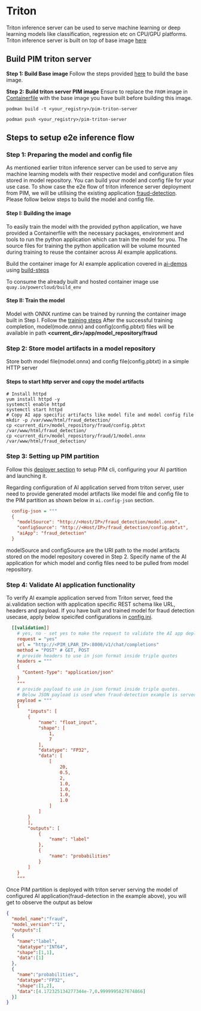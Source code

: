 # Triton

Triton inference server can be used to serve machine learning or deep learning models like classification, regression etc on CPU/GPU platforms.
Triton inference server is built on top of base image [here](../../base-image/)

## Build PIM triton server
**Step 1: Build Base image**
Follow the steps provided [here](../../base-image/README.md) to build the base image.

**Step 2: Build triton server PIM image**
Ensure to replace the `FROM` image in [Containerfile](Containerfile) with the base image you have built before building this image.

```shell
podman build -t <your_registry>/pim-triton-server

podman push <your_registry>/pim-triton-server
```

## Steps to setup e2e inference flow

### Step 1: Preparing the model and config file
As mentioned earlier triton inference server can be used to serve any machine learning models with their respective model and configuration files stored in model repository. You can build your model and config file for your use case. 
To show case the e2e flow of triton inference server deployment from PIM, we will be utilising the existing application [fraud-detection](https://github.com/PDeXchange/ai-demos/tree/main/02_Fraud_Detection). Please follow below steps to build the model and config file.

#### Step I: Building the image
To easily train the model with the provided python application, we have provided a Containerfile with the necessary packages, environment and tools to run the python application which can train the model for you. The source files for training the python application will be volume mounted during training to reuse the container across AI example applications.

Build the container image for AI example application covered in [ai-demos](https://github.com/PDeXchange/ai-demos) using [build-steps](app/README.md)

To consume the already built and hosted container image use `quay.io/powercloud/build_env`

#### Step II: Train the model
Model with ONNX runtime can be trained by running the container image built in Step I. Follow the [training steps](app/README.md)
After the successful training completion, model(mode.onnx) and config(config.pbtxt) files will be available in path **<current_dir>/app/model_repository/fraud**

### Step 2: Store model artifacts in a model repository
Store both model file(model.onnx) and config file(config.pbtxt) in a simple HTTP server

#### Steps to start http server and copy the model artifacts
```shell
# Install httpd
yum install httpd -y
systemctl enable httpd
systemctl start httpd
# Copy AI app specific artifacts like model file and model config file
mkdir -p /var/www/html/fraud_detection/
cp <current_dir>/model_repository/fraud/config.pbtxt /var/www/html/fraud_detection/
cp <current_dir>/model_repository/fraud/1/model.onnx /var/www/html/fraud_detection/
```

### Step 3: Setting up PIM partition
Follow this [deployer section](../../README.md#deployer-steps) to setup PIM cli, configuring your AI partition and launching it.

Regarding configuration of AI application served from triton server, user need to provide generated model artifacts like model file and config file to the PIM partition as shown below in `ai.config-json` section.
```ini
  config-json = """
  {
    "modelSource": "http://<Host/IP>/fraud_detection/model.onnx",
    "configSource": "http://<Host/IP>/fraud_detection/config.pbtxt",
    "aiApp": "fraud_detection"
  }
```
modelSource and configSource are the URI path to the model artifacts stored on the model repository covered in Step 2. Specify name of the AI application for which model and config files need to be pulled from model repository.

### Step 4: Validate AI application functionality
To verify AI example application served from Triton server, feed the ai.validation section with application specific REST schema like URL, headers and payload. If you have built and trained model for fraud detection usecase, apply below speicifed configurations in [config.ini](../../config.ini).  


```ini
  [[validation]]
    # yes, no - set yes to make the request to validate the AI app deployed as part of PIM partition
    request = "yes"
    url = "http://<PIM_LPAR_IP>:8000/v1/chat/completions"
    method = "POST" # GET, POST
    # provide headers to use in json format inside triple quotes
    headers = """
    {
      "Content-Type": "application/json"
    }
    """
    # provide payload to use in json format inside triple quotes.
    # Below JSON payload is used when fraud-detection example is served from triton server
    payload = """
    {
		"inputs": [
        {
            "name": "float_input",
            "shape": [
                1,
                7
            ],
            "datatype": "FP32",
            "data": [
                [
                    20,
                    0.5,
                    2,
                    1.0,
                    1.0,
                    1.0,
                    1.0
                ]
            ]
        }
        ],
        "outputs": [
            {
                "name": "label"
            },
            {
                "name": "probabilities"
            }
        ]
	}
    """
```

Once PIM partition is deployed with triton server serving the model of configured AI application(fraud-detection in the example above), you will get to observe the output as below
```json
{
  "model_name":"fraud",
  "model_version":"1",
  "outputs":[
  {
    "name":"label",
    "datatype":"INT64",
    "shape":[1,1],
    "data":[1]
  },
  {
    "name":"probabilities",
    "datatype":"FP32",
    "shape":[1,2],
    "data":[4.172325134277344e-7,0.9999995827674866]
  }]
}
```
